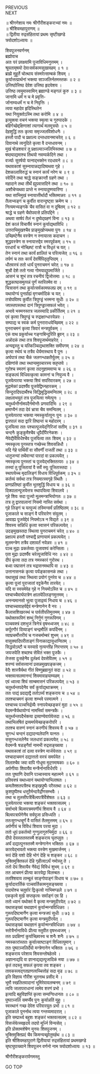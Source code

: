 PREVIOUS  
NEXT  
  
॥ श्रीगणेशाय नमः श्रीगौरीशङ्कराभ्यां नमः ॥  
॥ श्रीशिवमहापुराणम् ॥  
॥ द्वितीया रुद्रसंहितायां प्रथमः सृष्टीखण्डे  
त्रयोदशोऽध्यायः ॥  
  
शिवपूजनवर्णनम्  
ब्रह्मोवाच  
अतः परं प्रवक्ष्यामि पूजाविधिमनुत्तमम् ।  
श्रूयतामृषयो देवाःसर्वकामसुखावहम् ॥ १ ॥  
ब्राह्मे मुहूर्ते चोत्थाय संस्मरेत्साम्बकं शिवम् ।  
कुर्यात्तत्प्रार्थनां भक्त्या साञ्जलिर्नतमस्तकः ॥ २ ॥  
उत्तिष्ठोत्तिष्ठ देवेश उत्तिष्ठ हृदयेशय ।  
उत्तिष्ठ त्वमुमास्वामिन् ब्रह्माण्डे मङ्‌गलं कुरु ॥ ३ ॥  
जानामि धर्मं न च मे प्रवृत्ति-  
र्जानाम्यधर्मं न च मे निवृत्तिः ।  
त्वया महादेव हृदिस्थितेन  
यथा नियुक्तोऽस्मि तथा करोमि ॥ ४ ॥  
इत्युक्त्वा वचनं भक्त्या स्मृत्वा च गुरुपादके ।  
बहिर्गच्छेद्दक्षिणाशां त्यागार्थं मलमूत्रयोः ॥ ५ ॥  
देहशुद्धिं ततः कृत्वा समृज्जलविशोधनैः ।  
हस्तौ पादौ च प्रक्षाल्य दन्तधावनमाचरेत् ॥ ६ ॥  
दिवानाथे त्वनुदिते कृत्वा वै दन्तधावनम् ।  
मुखं षोडशवारं तु प्रक्षाल्याञ्जलिभिस्तथा ॥ ७ ॥  
षष्ठ्याद्यमाश्च तिथयो नवम्यर्कदिने तथा ।  
वर्ज्याः सुरर्षयो यत्नाद्‌भक्तेन रदधावने ॥ ८ ॥  
यथावकाशं सुस्नायान्नद्यादिष्वथवा गृहे ।  
देशकालाविरुद्धं च स्नानं कार्यं नरेण च ॥ ९ ॥  
रवेर्दिने तथा श्राद्धे सङ्‌क्रान्तौ ग्रहणे तथा ।  
महादाने तथा तीर्थे ह्युपवासदिने तथा ॥ १० ॥  
अशौचेप्यथवा प्राप्ते न स्नायादुष्णवारिणा ।  
यथा साभिमुखं स्नायात्तीर्थादौ भक्तिमान्नरः ॥ ११ ॥  
तैलाभ्यङ्‌गं च कुर्वीत वारान्दृष्ट्वा क्रमेण च ।  
नित्यमभ्यङ्‌गके चैव वासितं वा न दूषितम् ॥ १२ ॥  
श्राद्धे च ग्रहणे चैवोपवासे प्रतिपद्दिने ।  
अथवा सार्षपं तैलं न दुष्येद्‌ग्रहणं विना ॥ १३ ॥  
देशं कालं विचार्यैवं स्नानं कुर्याद्यथाविधि ।  
उत्तराभिमुखश्चैव प्राङ्मुखोप्यथवा पुनः ॥ १४ ॥  
उच्छिष्टेनैव वस्त्रेण न स्नायात्स कदाचन ।  
शुद्धवस्त्रेण स स्नायात्तद्देव स्मरपूर्वकम् ॥ १५ ॥  
परधार्यं च नोच्छिष्टं रात्रौ च विधृतं च यत् ।  
तेन स्नानं तथा कार्यं क्षालितं च परित्यजेत् ॥ १६ ॥  
तर्पणं च ततः कार्यं देवर्षिपितृतृप्तिदम् ।  
धौतवस्त्रं ततो धार्यं पुनराचमनं चरेत् ॥ १७ ॥  
शुचौ देशे ततो गत्वा गोमयाद्युपमार्जिते ।  
आसनं च शुभं तत्र रचनीयं द्विजोत्तमाः ॥ १८ ॥  
शुद्धकाष्ठसमुत्पन्नं पूर्णं स्तरितमेव वा ।  
चित्रासनं तथा कुर्यात्सर्वकामफलप्र दम् ॥ १९ ॥  
यथायोग्यं पुनर्ग्राह्यं मृगचर्मादिकं च यत् ।  
तत्रोपविश्य कुर्वीत त्रिपुण्ड्रं भस्मना सुधीः ॥ २० ॥  
जपस्तपस्तथा दानं त्रिपुण्ड्रात्सफलं भवेत् ।  
अभावे भस्मनस्तत्र जलस्यादि प्रकीर्तितम् ॥ २१ ॥  
एवं कृत्वा त्रिपुण्ड्रं च रुद्राक्षान्धारयेन्नरः ।  
सम्पाद्य च स्वकं कर्म पुनराराधयेच्छिवम् ॥ २२ ॥  
पुनराचमनं कृत्वा त्रिवारं मन्त्रपूर्वकम् ।  
एकं वाथ प्रकुर्याच्च गङ्‌गाबिन्दुरिति ब्रुवन् ॥ २३ ॥  
अन्नोदकं तथा तत्र शिवपूजार्थमाहरेत् ।  
अन्यद्वस्तु च यत्किञ्चिद्यथाशक्ति समीपगम् ॥ २४ ॥  
कृत्वा स्थेयं च तत्रैव धैर्यमास्थाय वै पुनः ।  
अर्घपात्रं तथा चैकं जलगन्धाक्षतैर्युतम् ॥ २५ ॥  
दक्षिणांसे तथा स्थाप्यमुपचारस्य क्लृप्तये ।  
गुरोश्च स्मरणं कृत्वा तदनुज्ञामवाप्य च ॥ २६ ॥  
सङ्‌कल्पं विधिवत्कृत्वा कामनां च नियुज्य वै ।  
पूजयेत्परया भक्त्या शिवं सपरिवारकम् ॥ २७ ॥  
मुद्रामेकां प्रदर्श्यैव पूजयेद्विघ्नहारकम् ।  
सिन्दुरादिपदार्थैश्च सिद्धिबुद्धिसमन्वितम् ॥ २८ ॥  
लक्षलाभयुतं तत्र पूजयित्वा नमेत्पुनः ।  
चतुर्थ्यन्तैर्नामपदैर्नमोन्तैः प्रणवादिभिः ॥ २९ ॥  
क्षमाप्यैनं तदा देवं भ्रात्रा चैव समन्वितम् ।  
पूजयेत्परया भक्त्या नमस्कुर्यात्पुनः पुनः ॥ ३० ॥  
द्वारपालं सदा द्वारि तिष्ठन्तं च महोदरम् ।  
पूजयित्वा ततः पश्चात्पूजयेद्‌गिरिजां सतीम् ॥ ३१ ॥  
चन्दनैः कुङ्‌कुमैश्चैव धूपैर्दीपैरनेकशः ।  
नैवेद्यैर्विविधैश्चैव पूजयित्वा ततः शिवम् ॥ ३२ ॥  
नमस्कृत्य पुनस्तत्र गच्छेच्च शिवसन्निधौ ।  
यदि गेहे पार्थिवीं वा सौवर्णीं राजतीं तथा ॥ ३३ ॥  
धातुजन्यां तथैवान्यां पारदां वा प्रकल्पयेत् ।  
नमस्कृत्य पुनस्तां च पूजयेद्‌भक्तितत्परः ॥ ३४ ॥  
तस्यां तु पूजितायां वै सर्वे स्युः पूजितास्तदा ।  
स्थापयेच्च मृदालिङ्‌गं विधाय विधिपूर्वकम् ॥ ३५ ॥  
कर्तव्यं सर्वथा तत्र नियमात्स्वगृहे स्थितैः ।  
प्राणप्रतिष्ठां कुर्वीत भूतशुद्धिं विधाय च ॥ ३६ ॥  
दिक्पालान्पूजयेत्तत्र स्थापयित्वा शिवालये ।  
गृहे शिवः सदा पूज्यो मूलमन्त्राभियोगतः ॥ ३७ ॥  
तत्र तु द्वारपालानां नियमो नास्ति सर्वथा ।  
गृहे लिङ्‌गं च यत्पूज्यं तस्मिन्सर्वं प्रतिष्ठितम् ॥ ३८ ॥  
पूजाकाले च साङ्‌गं वै परिवारेण संयुतम् ।  
आवाह्य पूजयेद्देवं नियमोऽत्र न विद्यते ॥ ३९ ॥  
शिवस्य सन्निधिं कृत्वा स्वासनं परिकल्पयेत् ।  
उदङ्मुखस्तदा स्थित्वा पुनराचमनं चरेत् ॥ ४० ॥  
प्रक्षाल्य हस्तौ पश्चाद्वै प्राणायामं प्रकल्पयेत् ।  
मूलमन्त्रेण तत्रैव दशावर्तं नयेन्नरः ॥ ४१ ॥  
पञ्च मुद्राः प्रकर्तव्याः पूजावश्यं करेप्सिताः ।  
एता मुद्राः प्रदर्श्यैव चरेत्पूजाविधिं नरः ॥ ४२ ॥  
दीपं कृत्वा तदा तत्र नमस्कारं गुरोरथ ।  
बध्वा पद्मासनं तत्र भद्रासनमथापि वा ॥ ४३ ॥  
उत्तानासनकं कृत्वा पर्यङ्‌कासनकं तथा ।  
यथासुखं तथा स्थित्वा प्रयोगं पुनरेव च ॥ ४४ ॥  
कृत्वा पूजां पुराजातां वट्टकेनैव तारयेत् ।  
यदि वा स्वयमेवेह गृहे न नियमोऽस्ति च ॥ ४५ ॥  
पश्चाच्चैवार्घपात्रेण क्षालयेल्लिङ्‌गमुत्तमम् ।  
अनन्यमानसो भूत्वा पूजाद्रव्यं निधाय च ॥ ४६ ॥  
पश्चाच्चावाहयेद्देवं मन्त्रेणानेन वै नरः ।  
कैलासशिखरस्थं च पार्वतीपतिमुत्तमम् ॥ ४७ ॥  
यथोक्तरूपिणं शम्भुं निर्गुणं गुणरूपिणम् ।  
पञ्चवक्त्रं दशभुजं त्रिनेत्रं वृषभध्वजम् ॥ ४८ ॥  
कर्पूरगौरं दिव्याङ्‌गं चन्द्रमौलिं कपर्दिनम् ।  
व्याघ्रचर्मोत्तरीयं च गजचर्माम्बरं शुभम् ॥ ४९ ॥  
वासुक्यादिपरीताङ्‌गं पिनाकाद्यायुधान्वितम् ।  
सिद्धयोऽष्टौ च यस्याग्रे नृत्यन्तीह निरन्तरम् ॥ ५० ॥  
जयजयेति शब्दश्च सेवितं भक्त पूजकैः ।  
तेजसा दुःसहेनैव दुर्लक्ष्यं देवसेवितम् ॥ ५१ ॥  
शरण्यं सर्वसत्त्वानां प्रसन्नमुखपङ्‌कजम् ।  
वेदैः शास्त्रैर्यथा गीतं विष्णुब्रह्मनुतं सदा ॥ ५२ ॥  
भक्तवत्सलमानन्दं शिवमावाहयाम्यहम् ।  
एवं ध्वात्वा शिवं साम्बमासनं परिकल्पयेत् ॥ ५३ ॥  
चतुर्थ्यन्तपदेनैव सर्वं कुर्याद्यथाक्रमम् ।  
ततः पाद्यं प्रदद्याद्वै ततोऽर्घ्यं शङ्‌कराय च ॥ ५४ ॥  
ततश्चाचमनं कृत्वा शम्भवे परमात्मने ।  
पश्चाच्च पञ्चभिर्द्रव्यैः स्नापयेच्छङ्‌करं मुदा ॥ ५५ ॥  
वेदमन्त्रैर्यथायोग्यं नामभिर्वा समन्त्रकैः ।  
चतुर्थ्यन्तपदैर्भक्त्या द्रव्याण्येवार्पयेत्तदा ॥ ५६ ॥  
तथाभिलषितं द्रव्यमर्पयेच्छङ्‌करोपरि ।  
ततश्च वारुणं स्नानं करणीयं शिवस्य वै ॥ ५७ ॥  
सुगन्धं चन्दनं दद्यादन्यलेपानि यत्नतः ।  
ससुगन्धजलेनैव जलधारां प्रकल्पयेत् ॥ ५८ ॥  
वेदमन्त्रैः षडङ्‌गैर्वा नामभी रुद्रसङ्‌ख्यया ।  
यथावकाशं तां दत्वा वस्त्रेण मार्जयेत्ततः ॥ ५९ ॥  
पश्चादाचमनं दद्यात्ततो वस्त्रं समर्पयेत ।  
तिलाश्चैव जवा वापि गोधूमा मुद्‌गमाषकाः ॥ ६० ॥  
अर्पणीयाः शिवायैव मन्त्रैर्नानाविधैरपि ।  
ततः पुष्पाणि देयानि पञ्चास्याय महात्मने ॥ ६१ ॥  
प्रतिवक्त्रं यथाध्यानं यथायोग्याभिलाषतः ।  
कमलैश्शतपत्रैश्च शङ्‌खपुष्पैः परैस्तथा ॥ ६२ ॥  
कुशपुष्पैश्च धत्तूरैर्मन्दारैर्द्रोणसम्भवैः ।  
तथा च तुलसीपत्रैर्बिल्वपत्रैर्विशेषतः ॥ ६३ ॥  
पूजयेत्परया भक्त्या शङ्‌करं भक्तवत्सलम् ।  
सर्वाभावे बिल्वपत्रमपर्णीयं शिवाय वै ॥ ६४ ॥  
बिल्वपत्रार्पणेनैव सर्वपूजा प्रसिध्यति ।  
ततःसुगन्धचूर्णं वै वासितं तैलमुत्तमम् ॥ ६५ ॥  
अर्पणीयं च विविधं शिवाय परया मुदा ।  
ततो धूपं प्रकर्तव्यो गुग्गुलागुरुभिर्मुदा ॥ ६६ ॥  
दीपो देयस्ततस्तस्मै शङ्‌कराय घृतप्लुतः ।  
अर्घं दद्यात्पुनस्तस्मै मन्त्रेणानेन भक्तितः ॥ ६७ ॥  
कारयेद्‌भावतो भक्त्या वस्त्रेण मुखमार्जनम् ।  
रूपं देहि यशो देहि भोगं देहि च शङ्‌कर ॥ ६८ ॥  
भुक्तिमुक्तिफलं देहि गृहीत्वाऽर्घं नमोस्तु ते ।  
ततो देयं शिवायैव नैवेद्यं विविधं शुभम् ॥ ६९ ॥  
तत आचमनं प्रीत्या कारयेद्वा विलम्बतः ।  
ततश्शिवाय ताम्बूलं साङ्‌गोपाङ्‌गं विधाय च ॥ ७० ॥  
कुर्यादारार्तिकं पञ्चवर्तिकामनुसङ्‌ख्यया ।  
पादयोश्च चतुर्वारं द्विःकृत्वो नाभिमण्डले ॥ ७१ ॥  
एककृत्वे मुखे सप्तकृत्वः सर्वाङ्‌गं एव हि ।  
ततो ध्यानं यथोक्तं वै कृत्वा मन्त्रमुदीरयेत् ॥ ७२ ॥  
यथासङ्‌ख्यं यथाज्ञानं कुर्यान्मन्त्रविधिन्नरः ।  
गुरूपदिष्टमार्गेण कृत्वा मन्त्रजपं सुधीः ॥ ७३ ॥  
गुरूपदिष्टमार्गेण कृत्वा मन्त्रमुदीरयेत् ।  
यथासङ्‌ख्यं यथाज्ञानं कुर्यान्मन्त्रविधिन्नरः ॥ ७४ ॥  
स्तोत्रैर्नानाविधैः प्रीत्या स्तुवीत वृषभध्वजम् ।  
ततः प्रदक्षिणां कुर्याच्छिवस्य च शनैः शनैः ॥ ७५ ॥  
नमस्कारांस्ततः कुर्यात्साष्टाङ्‌गं विधिवत्पुमान् ।  
ततः पुष्पाञ्जलिर्देयो मन्त्रेणानेन भक्तितः ॥ ७६ ॥  
शङ्‌कराय परेशाय शिवसन्तोषहेतवे ।  
अज्ञानाद्यदि वा ज्ञानाद्यद्यत्पूजादिकं मया ॥ ७७ ॥  
कृतं तदस्तु सफलं कृपया तव शङ्‌कर ।  
तावकस्त्वद्‌गतप्राणत्वच्चित्तोहं सदा मृड ॥ ७८ ॥  
इति विज्ञाय गौरीश भूतनाथ प्रसीद मे ।  
भूमौ स्खलितवादानां भूमिरेवावलम्बनम् ॥ ७९ ॥  
त्वयि जातापराधानां त्वमेव शरणं प्रभो ।  
इत्यादि बहुविज्ञप्तिं कृत्वा सम्यग्विधानतः ॥ ८० ॥  
पुष्पाञ्जलिं समर्प्यैव पुनः कुर्यान्नतिं मुहुः ।  
स्वस्थानं गच्छ देवेश परिवारयुतः प्रभो ॥ ८१ ॥  
पूजाकाले पुनर्नाथ त्वया गन्तव्यमादरात् ।  
इति सम्प्रार्थ्य बहुशः शङ्‌करं भक्तवत्सलम् ॥ ८२ ॥  
विसर्जयेत्स्वहृदये तदपो मूर्ध्नि विन्यसेत् ।  
इति प्रोक्तमशेषेण मुनयः शिवपूजनम् ।  
भुक्तिमुक्तिप्रदं चैव किमन्यच्छ्रोतुमर्हथ ॥ ८३ ॥  
इति श्रीशिवमहापुराणे द्वितीयायां रुद्रसंहितायां प्रथमखण्डे  
सृष्ट्युपाख्याने शिवपूजन वर्णनो नाम त्रयोदशोध्यायः ॥ १३ ॥  
  
  
श्रीगौरीशङ्करार्पणमस्तु  
  
GO TOP
